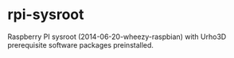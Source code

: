 rpi-sysroot
===========

Raspberry PI sysroot (2014-06-20-wheezy-raspbian) with Urho3D prerequisite software packages preinstalled.
